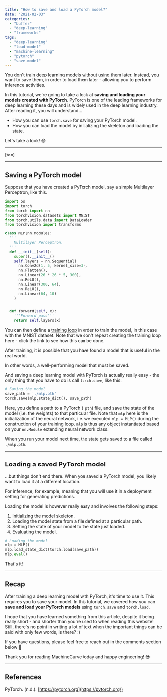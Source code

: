 ```yaml
---
title: "How to save and load a PyTorch model?"
date: "2021-02-03"
categories:
  - "buffer"
  - "deep-learning"
  - "frameworks"
tags:
  - "deep-learning"
  - "load-model"
  - "machine-learning"
  - "pytorch"
  - "save-model"
---
```


You don't train deep learning models without using them later. Instead, you want to save them, in order to load them later - allowing you to perform inference activities.

In this tutorial, we're going to take a look at **saving and loading your models created with PyTorch**. PyTorch is one of the leading frameworks for deep learning these days and is widely used in the deep learning industry. After reading it, you will understand...

- How you can use `torch.save` for saving your PyTorch model.
- How you can load the model by initializing the skeleton and loading the state.

Let's take a look! 😎

* * *

\[toc\]

* * *

## Saving a PyTorch model

Suppose that you have created a PyTorch model, say a simple Multilayer Perceptron, like this.

```python
import os
import torch
from torch import nn
from torchvision.datasets import MNIST
from torch.utils.data import DataLoader
from torchvision import transforms

class MLP(nn.Module):
  '''
    Multilayer Perceptron.
  '''
  def __init__(self):
    super().__init__()
    self.layers = nn.Sequential(
      nn.Conv2d(1, 5, kernel_size=3),
      nn.Flatten(),
      nn.Linear(26 * 26 * 5, 300),
      nn.ReLU(),
      nn.Linear(300, 64),
      nn.ReLU(),
      nn.Linear(64, 10)
    )


  def forward(self, x):
    '''Forward pass'''
    return self.layers(x)
```

You can then define a [training loop](https://www.machinecurve.com/index.php/2021/01/26/creating-a-multilayer-perceptron-with-pytorch-and-lightning/#defining-the-training-loop) in order to train the model, in this case with the MNIST dataset. Note that we don't repeat creating the training loop here - click the link to see how this can be done.

After training, it is possible that you have found a model that is useful in the real world.

In other words, a well-performing model that must be saved.

And saving a deep learning model with PyTorch is actually really easy - the only thing that you have to do is call `torch.save`, like this:

```python
# Saving the model
save_path = './mlp.pth'
torch.save(mlp.state_dict(), save_path)
```

Here, you define a path to a PyTorch (`.pth`) file, and save the state of the model (i.e. the weights) to that particular file. Note that `mlp` here is the initialization of the neural network, i.e. we executed `mlp = MLP()` during the construction of your training loop. `mlp` is thus any object instantiated based on your `nn.Module` extending neural network class.

When you run your model next time, the state gets saved to a file called `./mlp.pth`.

* * *

## Loading a saved PyTorch model

...but things don't end there. When you saved a PyTorch model, you likely want to load it at a different location.

For inference, for example, meaning that you will use it in a deployment setting for generating predictions.

Loading the model is however really easy and involves the following steps:

1. Initializing the model skeleton.
2. Loading the model state from a file defined at a particular path.
3. Setting the state of your model to the state just loaded.
4. Evaluating the model.

```python
# Loading the model
mlp = MLP()
mlp.load_state_dict(torch.load(save_path))
mlp.eval()
```

That's it!

* * *

## Recap

After training a deep learning model with PyTorch, it's time to use it. This requires you to save your model. In this tutorial, we covered how you can **save and load your PyTorch models** using `torch.save` and `torch.load`.

I hope that you have learned something from this article, despite it being really short - and shorter than you're used to when reading this website! Still, there's no point in writing a lot of text when the important things can be said with only few words, is there? :)

If you have questions, please feel free to reach out in the comments section below 💬

Thank you for reading MachineCurve today and happy engineering! 😎

* * *

## References

PyTorch. (n.d.). [https://pytorch.org](https://pytorch.org/)
